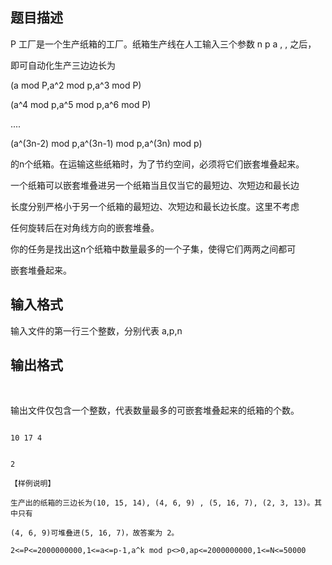 ## 题目描述

<p>P 工厂是一个生产纸箱的工厂。纸箱生产线在人工输入三个参数 n p a , , 之后，<br>
  即可自动化生产三边边长为</p>
<p>(a mod P,a^2 mod p,a^3 mod P)<br>
  (a^4 mod p,a^5 mod p,a^6 mod P)<br>
  ....<br>
  (a^(3n-2) mod p,a^(3n-1) mod p,a^(3n) mod p)</p>
<p>的n个纸箱。在运输这些纸箱时，为了节约空间，必须将它们嵌套堆叠起来。<br>
  一个纸箱可以嵌套堆叠进另一个纸箱当且仅当它的最短边、次短边和最长边<br>
  长度分别严格小于另一个纸箱的最短边、次短边和最长边长度。这里不考虑<br>
  任何旋转后在对角线方向的嵌套堆叠。 <br>
  你的任务是找出这n个纸箱中数量最多的一个子集，使得它们两两之间都可<br>
  嵌套堆叠起来。</p>

## 输入格式

<p>输入文件的第一行三个整数，分别代表 a,p,n  <br></p>

## 输出格式

<p> <br>
  输出文件仅包含一个整数，代表数量最多的可嵌套堆叠起来的纸箱的个数。</p>

```input1
10 17 4
```
```output1
2
【样例说明】
生产出的纸箱的三边长为(10, 15, 14), (4, 6, 9) , (5, 16, 7), (2, 3, 13)。其中只有
(4, 6, 9)可堆叠进(5, 16, 7)，故答案为 2。
2<=P<=2000000000,1<=a<=p-1,a^k mod p<>0,ap<=2000000000,1<=N<=50000
```
